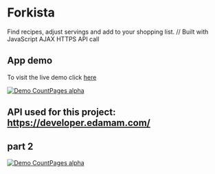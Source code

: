 # Forkista
Find recipes, adjust servings and add to your shopping list. // Built with JavaScript AJAX HTTPS API call



## App demo

To visit the live demo click [here](https://diyarfaraj.github.io/Forkista)

[![Demo CountPages alpha](https://j.gifs.com/810jkg.gif)](https://www.youtube.com/watch?v=he6nbLaoNs0)


## API used for this project: https://developer.edamam.com/

## part 2


[![Demo CountPages alpha](https://j.gifs.com/K1vJ0M.gif)](https://www.youtube.com/watch?v=he6nbLaoNs0)
